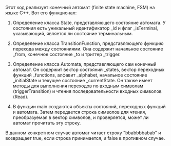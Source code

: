 Этот код реализует конечный автомат (finite state machine, FSM) на языке C++. Вот его функционал:

1. Определение класса State, представляющего состояние автомата. У состояния есть уникальный идентификатор _id и флаг _isTerminal, указывающий, является ли состояние терминальным.

2. Определение класса TransitionFunction, представляющего функцию перехода между состояниями. Она содержит начальное состояние _from, конечное состояние _to и триггер _trigger.

3. Определение класса Automata, представляющего сам конечный автомат. Он содержит вектор состояний _states, вектор переходных функций _functions, алфавит _alphabet, начальное состояние _initialState и текущее состояние _currentState. Он также имеет методы для выполнения переходов по входным символам (triggerTransition) и чтения последовательности входных символов (Read).

4. В функции main создаются объекты состояний, переходных функций и автомата. Затем передается строка символов для чтения, преобразуемая в вектор символов, и проверяется, может ли автомат прочитать эту строку.

В данном конкретном случае автомат читает строку "bbabbbbabab" и возвращает true, если строка принимается, и false в противном случае.

